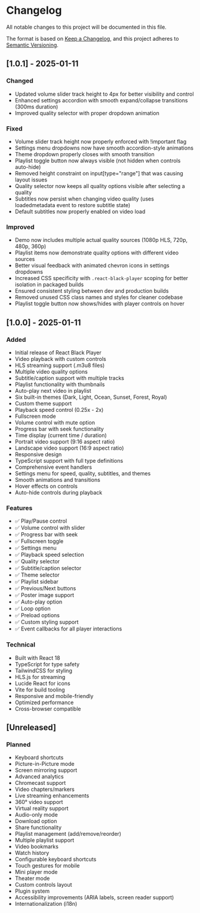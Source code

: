 # Changelog

All notable changes to this project will be documented in this file.

The format is based on [Keep a Changelog](https://keepachangelog.com/en/1.0.0/),
and this project adheres to [Semantic Versioning](https://semver.org/spec/v2.0.0.html).

## [1.0.1] - 2025-01-11

### Changed
- Updated volume slider track height to 4px for better visibility and control
- Enhanced settings accordion with smooth expand/collapse transitions (300ms duration)
- Improved quality selector with proper dropdown animation

### Fixed
- Volume slider track height now properly enforced with !important flag
- Settings menu dropdowns now have smooth accordion-style animations
- Theme dropdown properly closes with smooth transition
- Playlist toggle button now always visible (not hidden when controls auto-hide)
- Removed height constraint on input[type="range"] that was causing layout issues
- Quality selector now keeps all quality options visible after selecting a quality
- Subtitles now persist when changing video quality (uses loadedmetadata event to restore subtitle state)
- Default subtitles now properly enabled on video load

### Improved
- Demo now includes multiple actual quality sources (1080p HLS, 720p, 480p, 360p)
- Playlist items now demonstrate quality options with different video sources
- Better visual feedback with animated chevron icons in settings dropdowns
- Increased CSS specificity with `.react-black-player` scoping for better isolation in packaged builds
- Ensured consistent styling between dev and production builds
- Removed unused CSS class names and styles for cleaner codebase
- Playlist toggle button now shows/hides with player controls on hover

## [1.0.0] - 2025-01-11

### Added
- Initial release of React Black Player
- Video playback with custom controls
- HLS streaming support (.m3u8 files)
- Multiple video quality options
- Subtitle/caption support with multiple tracks
- Playlist functionality with thumbnails
- Auto-play next video in playlist
- Six built-in themes (Dark, Light, Ocean, Sunset, Forest, Royal)
- Custom theme support
- Playback speed control (0.25x - 2x)
- Fullscreen mode
- Volume control with mute option
- Progress bar with seek functionality
- Time display (current time / duration)
- Portrait video support (9:16 aspect ratio)
- Landscape video support (16:9 aspect ratio)
- Responsive design
- TypeScript support with full type definitions
- Comprehensive event handlers
- Settings menu for speed, quality, subtitles, and themes
- Smooth animations and transitions
- Hover effects on controls
- Auto-hide controls during playback

### Features
- ✅ Play/Pause control
- ✅ Volume control with slider
- ✅ Progress bar with seek
- ✅ Fullscreen toggle
- ✅ Settings menu
- ✅ Playback speed selection
- ✅ Quality selector
- ✅ Subtitle/caption selector
- ✅ Theme selector
- ✅ Playlist sidebar
- ✅ Previous/Next buttons
- ✅ Poster image support
- ✅ Auto-play option
- ✅ Loop option
- ✅ Preload options
- ✅ Custom styling support
- ✅ Event callbacks for all player interactions

### Technical
- Built with React 18
- TypeScript for type safety
- TailwindCSS for styling
- HLS.js for streaming
- Lucide React for icons
- Vite for build tooling
- Responsive and mobile-friendly
- Optimized performance
- Cross-browser compatible

## [Unreleased]

### Planned
- Keyboard shortcuts
- Picture-in-Picture mode
- Screen mirroring support
- Advanced analytics
- Chromecast support
- Video chapters/markers
- Live streaming enhancements
- 360° video support
- Virtual reality support
- Audio-only mode
- Download option
- Share functionality
- Playlist management (add/remove/reorder)
- Multiple playlist support
- Video bookmarks
- Watch history
- Configurable keyboard shortcuts
- Touch gestures for mobile
- Mini player mode
- Theater mode
- Custom controls layout
- Plugin system
- Accessibility improvements (ARIA labels, screen reader support)
- Internationalization (i18n)
